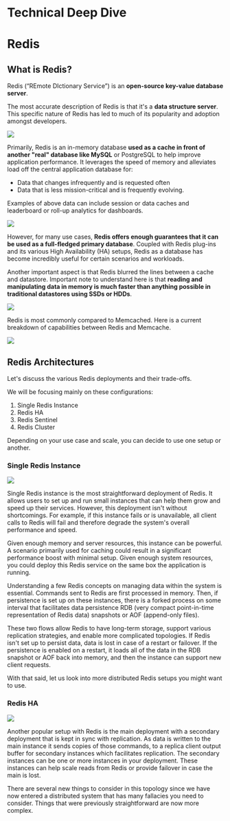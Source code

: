 # Technical Deep Dive

# Redis

## What is Redis?
Redis (“REmote DIctionary Service”) is an **open-source key-value database server**.

The most accurate description of Redis is that it's a **data structure server**. This specific nature of Redis has led to much of its popularity and adoption amongst developers.

<img src="images/Redis-1.jpeg"/>

Primarily, Redis is an in-memory database **used as a cache in front of another "real" database like MySQL** or PostgreSQL to help improve application performance. It leverages the speed of memory and alleviates load off the central application database for:

- Data that changes infrequently  and is requested often
- Data that is less mission-critical and is frequently evolving.

Examples of above data can include session or data caches and leaderboard or roll-up analytics for dashboards.

<img src="images/Redis-2.jpeg"/>

However, for many use cases, **Redis offers enough guarantees that it can be used as a full-fledged primary database**. Coupled with Redis plug-ins and its various High Availability (HA) setups, Redis as a database has become incredibly useful for certain scenarios and workloads.

Another important aspect is that Redis blurred the lines between a cache and datastore. Important note to understand here is that **reading and manipulating data in memory is much faster than anything possible in traditional datastores using SSDs or HDDs**.

<img src="images/Redis-3.jpeg"/>

Redis is most commonly compared to Memcached. Here is a current breakdown of capabilities between Redis and Memcache.

<img src="images/Redis-vs-memcache.png"/>

## Redis Architectures

Let's discuss the various Redis deployments and their trade-offs.

We will be focusing mainly on these configurations:

1. Single Redis Instance
2. Redis HA
3. Redis Sentinel
4. Redis Cluster

Depending on your use case and scale, you can decide to use one setup or another.

### Single Redis Instance
<img src="images/Redis-4.png"/>

Single Redis instance is the most straightforward deployment of Redis. It allows users to set up and run small instances that can help them grow and speed up their services. However, this deployment isn't without shortcomings. For example, if this instance fails or is unavailable, all client calls to Redis will fail and therefore degrade the system's overall performance and speed.

Given enough memory and server resources, this instance can be powerful. A scenario primarily used for caching could result in a significant performance boost with minimal setup. Given enough system resources, you could deploy this Redis service on the same box the application is running.

Understanding a few Redis concepts on managing data within the system is essential. Commands sent to Redis are first processed in memory. Then, if persistence is set up on these instances, there is a forked process on some interval that facilitates data persistence RDB (very compact point-in-time representation of Redis data) snapshots or AOF (append-only files).

These two flows allow Redis to have long-term storage, support various replication strategies, and enable more complicated topologies. If Redis isn't set up to persist data, data is lost in case of a restart or failover. If the persistence is enabled on a restart, it loads all of the data in the RDB snapshot or AOF back into memory, and then the instance can support new client requests.

With that said, let us look into more distributed Redis setups you might want to use.

### Redis HA
<img src="images/Redis-5.png"/>

Another popular setup with Redis is the main deployment with a secondary deployment that is kept in sync with replication.  As data is written to the main instance it sends copies of those commands, to a replica client output buffer for secondary instances which facilitates replication. The secondary instances can be one or more instances in your deployment. These instances can help scale reads from Redis or provide failover in case the main is lost.

There are several new things to consider in this topology since we have now entered a distributed system that has many fallacies you need to consider. Things that were previously straightforward are now more complex.

